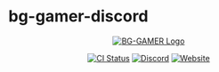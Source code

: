 # bg-gamer-discord
<div align="center">

[![BG-GAMER Logo](https://cdn.discordapp.com/attachments/506928759509745664/1102885696924037201/image.png)](https://discord.gg/Ch5kwkvnwt/)

[![CI Status][build-badge]][build-link] [![Discord][discord-badge]][discord-link] [![Website][website-badge]][website-link]


[build-badge]: https://img.shields.io/github/actions/workflow/status/BetterDiscord/BetterDiscord/ci.yml?branch=main&logo=Github&logoColor=3a71c1&labelColor=0c0d10&color=3a71c1&style=for-the-badge
[build-link]: https://github.com/BetterDiscord/BetterDiscord/actions/workflows/ci.yml

[discord-badge]: https://img.shields.io/discord/114667416247599110?color=%233486eb&label=Discord&logo=Discord&logoColor=%23ffff&style=for-the-badge
[discord-link]: https://discord.gg/Ch5kwkvnwt

[website-badge]: https://img.shields.io/website?down_message=503%20Down&logo=BG-GAMER&style=for-the-badge&up_message=200%20Ok&url=https%3A%2F%2Fbg-gamer.com%2F
[website-link]: https://bg-gamer.com

</div>
